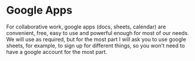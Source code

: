 # Google Apps

For collaborative work, google apps (docs, sheets, calendar) are convenient, free, easy to use and powerful enough for most of our needs. We will use as required, but for the most part I will ask you to use google sheets, for example, to sign up for different things, so you won't need to have a google account for the most part.
